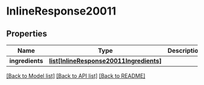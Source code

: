 # InlineResponse20011

## Properties
Name | Type | Description | Notes
------------ | ------------- | ------------- | -------------
**ingredients** | [**list[InlineResponse20011Ingredients]**](InlineResponse20011Ingredients.md) |  | 

[[Back to Model list]](../README.md#documentation-for-models) [[Back to API list]](../README.md#documentation-for-api-endpoints) [[Back to README]](../README.md)



